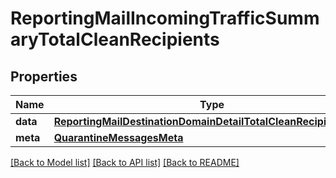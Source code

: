 # ReportingMailIncomingTrafficSummaryTotalCleanRecipients

## Properties
Name | Type | Description | Notes
------------ | ------------- | ------------- | -------------
**data** | [**ReportingMailDestinationDomainDetailTotalCleanRecipientsData**](ReportingMailDestinationDomainDetailTotalCleanRecipientsData.md) |  | [optional] 
**meta** | [**QuarantineMessagesMeta**](QuarantineMessagesMeta.md) |  | [optional] 

[[Back to Model list]](../README.md#documentation-for-models) [[Back to API list]](../README.md#documentation-for-api-endpoints) [[Back to README]](../README.md)

